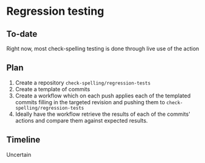 # Regression testing

## To-date

Right now, most check-spelling testing is done through live use of the action

## Plan

1. Create a repository `check-spelling/regression-tests`
2. Create a template of commits
3. Create a workflow which on each push applies each of the templated commits filling in the targeted revision and pushing them to `check-spelling/regression-tests`
4. Ideally have the workflow retrieve the results of each of the commits' actions and compare them against expected results.

## Timeline

Uncertain
